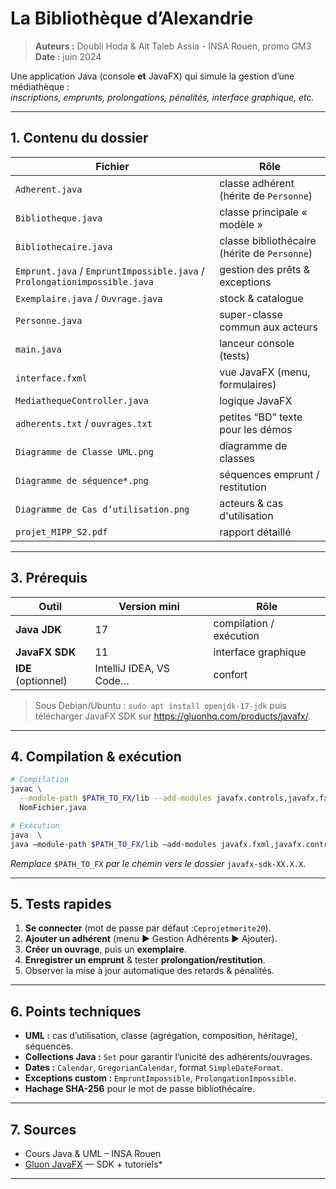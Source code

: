 # La Bibliothèque d’Alexandrie

> **Auteurs :** Doubli Hoda & Ait Taleb Assia - INSA Rouen, promo GM3 
> **Date :** juin 2024  

Une application Java (console **et** JavaFX) qui simule la gestion d’une médiathèque :  
*inscriptions, emprunts, prolongations, pénalités, interface graphique, etc.*

---


## 1. Contenu du dossier

| Fichier                          | Rôle                                                     |
|----------------------------------|----------------------------------------------------------|
| `Adherent.java`                  | classe adhérent (hérite de `Personne`)                  |
| `Bibliotheque.java`              | classe principale « modèle »                            |
| `Bibliothecaire.java`            | classe bibliothécaire (hérite de `Personne`)            |
| `Emprunt.java` / `EmpruntImpossible.java` / `Prolongationimpossible.java` | gestion des prêts & exceptions        |
| `Exemplaire.java` / `Ouvrage.java` | stock & catalogue                                     |
| `Personne.java`                  | super-classe commun aux acteurs                         |
| `main.java`                      | lanceur console (tests)                                 |
| `interface.fxml`                 | vue JavaFX (menu, formulaires)                          |
| `MediathequeController.java`     | logique JavaFX                                          |
| `adherents.txt` / `ouvrages.txt` | petites “BD” texte pour les démos                       |
| `Diagramme de Classe UML.png`    | diagramme de classes                                    |
| `Diagramme de séquence*.png`     | séquences emprunt / restitution                         |
| `Diagramme de Cas d’utilisation.png` | acteurs & cas d'utilisation                         |
| `projet_MIPP_S2.pdf`             | rapport détaillé                                        |


---

## 3. Prérequis

| Outil | Version mini | Rôle |
|-------|--------------|------|
| **Java JDK** | 17 | compilation / exécution |
| **JavaFX SDK** | 11 | interface graphique |
| **IDE** (optionnel) | IntelliJ IDEA, VS Code… | confort |

> Sous Debian/Ubuntu : `sudo apt install openjdk-17-jdk` puis télécharger JavaFX SDK sur <https://gluonhq.com/products/javafx/>.

---

## 4. Compilation & exécution

```bash
# Compilation
javac \
  --module-path $PATH_TO_FX/lib --add-modules javafx.controls,javafx.fxml \
  NomFichier.java

# Exécution
java  \
java –module-path $PATH_TO_FX/lib –add-modules javafx.fxml,javafx.controls main
```

*Remplace* `$PATH_TO_FX` *par le chemin vers le dossier* `javafx-sdk-XX.X.X`.

---

## 5. Tests rapides

1. **Se connecter** (mot de passe par défaut :`Ceprojetmerite20`).
2. **Ajouter un adhérent** (menu ► Gestion Adhérents ► Ajouter).
3. **Créer un ouvrage**, puis un **exemplaire**.
4. **Enregistrer un emprunt** & tester **prolongation/restitution**.
5. Observer la mise à jour automatique des retards & pénalités.

---

## 6. Points techniques

* **UML :** cas d’utilisation, classe (agrégation, composition, héritage), séquences.
* **Collections Java :** `Set` pour garantir l’unicité des adhérents/ouvrages.
* **Dates :** `Calendar`, `GregorianCalendar`, format `SimpleDateFormat`.
* **Exceptions custom :** `EmpruntImpossible`, `ProlongationImpossible`.
* **Hachage SHA-256** pour le mot de passe bibliothécaire.

---

## 7. Sources

* Cours Java & UML – INSA Rouen
* [Gluon JavaFX](https://gluonhq.com/products/javafx/) — SDK + tutoriels*

---
